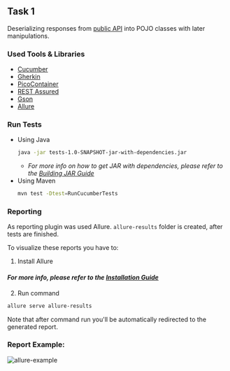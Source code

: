 ## Task 1

Deserializing responses from [public API](https://jsonplaceholder.typicode.com/) into POJO classes with later
manipulations.

### Used Tools & Libraries

* [Cucumber](https://cucumber.io/)
* [Gherkin](https://cucumber.io/docs/gherkin/)
* [PicoContainer](https://cucumber.io/docs/cucumber/state/)
* [REST Assured](https://rest-assured.io/)
* [Gson](https://github.com/google/gson)
* [Allure](https://github.com/allure-framework)

### Run Tests

* Using Java
   ```sh
   java -jar tests-1.0-SNAPSHOT-jar-with-dependencies.jar
   ```
    * _For more info on how to get JAR with dependencies, please refer to
      the [Building JAR Guide](https://github.com/Telimas/AdverityInterviewTask#building-jar)_
* Using Maven
   ```sh
   mvn test -Dtest=RunCucumberTests
   ```

### Reporting

As reporting plugin was used Allure. `allure-results` folder is created, after tests are finished.

To visualize these reports you have to:

1. Install Allure

#### _For more info, please refer to the [Installation Guide](https://docs.qameta.io/allure/#_manual_installation)_

2. Run command

```sh
allure serve allure-results
```

Note that after command run you'll be automatically redirected to the generated report.

### Report Example:

![allure-example](https://user-images.githubusercontent.com/32519338/138099609-9c8e6844-d0c1-4173-ad2a-de13537422a1.png)